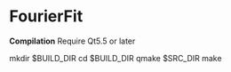 # FourierFit

<b>Compilation</b>
Require Qt5.5 or later

mkdir $BUILD_DIR
cd $BUILD_DIR
qmake $SRC_DIR
make
